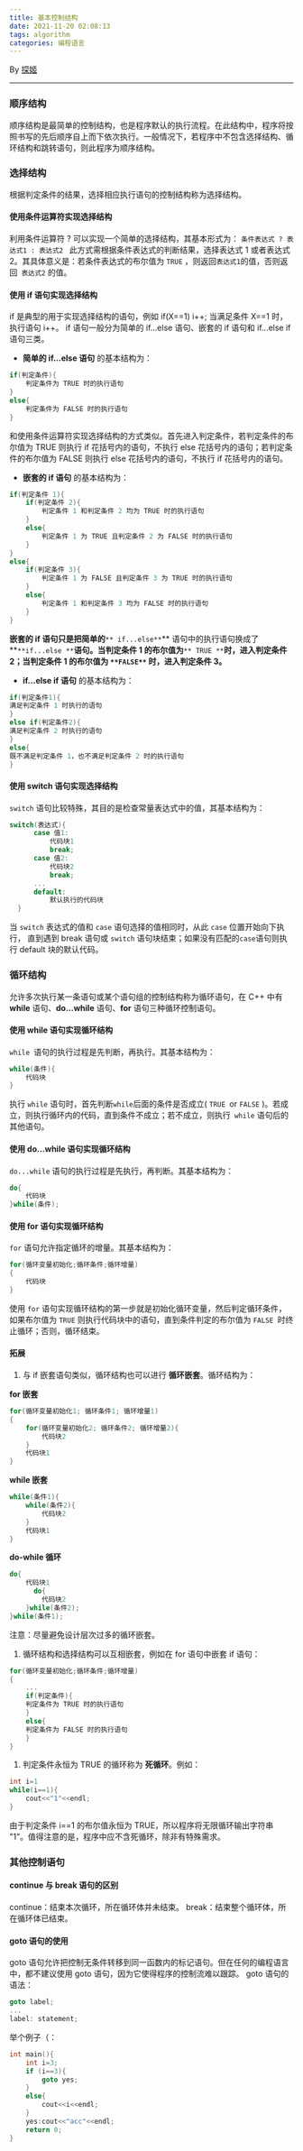 ```yaml
---
title: 基本控制结构
date: 2021-11-20 02:08:13
tags: algorithm 
categories: 编程语言
---
```

By [探姬](https://blog.probius.xyz)

---

### 顺序结构
顺序结构是最简单的控制结构，也是程序默认的执行流程。在此结构中，程序将按照书写的先后顺序自上而下依次执行。一般情况下，若程序中不包含选择结构、循环结构和跳转语句，则此程序为顺序结构。
### 选择结构
根据判定条件的结果，选择相应执行语句的控制结构称为选择结构。
#### 使用条件运算符实现选择结构
利用条件运算符 ? 可以实现一个简单的选择结构，其基本形式为：
`条件表达式 ? 表达式1 : 表达式2 `
此方式需根据条件表达式的判断结果，选择表达式 1 或者表达式 2。其具体意义是：若条件表达式的布尔值为 `TRUE` ，则返回` 表达式1 `的值，否则返回` 表达式2` 的值。
#### 使用 if 语句实现选择结构
if 是典型的用于实现选择结构的语句，例如 if(X==1) i++; 当满足条件 X==1 时，执行语句 i++。
if 语句一般分为简单的 if...else 语句、嵌套的 if 语句和 if...else if 语句三类。

- **简单的 if...else 语句** 的基本结构为：
```cpp
if(判定条件){
    判定条件为 TRUE 时的执行语句
}
else{
    判定条件为 FALSE 时的执行语句
}
```
和使用条件运算符实现选择结构的方式类似。首先进入判定条件，若判定条件的布尔值为 TRUE 则执行 if 花括号内的语句，不执行 else 花括号内的语句；若判定条件的布尔值为 FALSE 则执行 else 花括号内的语句，不执行 if 花括号内的语句。

- **嵌套的 if 语句** 的基本结构为：
```cpp
if(判定条件 1){
    if(判定条件 2){
        判定条件 1 和判定条件 2 均为 TRUE 时的执行语句
    }
    else{
        判定条件 1 为 TRUE 且判定条件 2 为 FALSE 时的执行语句
    }
}
else{
    if(判定条件 3){
        判定条件 1 为 FALSE 且判定条件 3 为 TRUE 时的执行语句
    }
    else{
        判定条件 1 和判定条件 3 均为 FALSE 时的执行语句
    }
}
```
**嵌套的 if 语句只是把简单的**`** if...else**`** 语句中的执行语句换成了 **`**if...else **`**语句。当判定条件 1 的布尔值为**`** TRUE **`**时，进入判定条件 2；当判定条件 1 的布尔值为 **`**FALSE**`** 时，进入判定条件 3。**

- **if...else if 语句** 的基本结构为：
```cpp
if(判定条件1){
满足判定条件 1 时执行的语句
}
else if(判定条件2){
满足判定条件 2 时执行的语句
}
else{
既不满足判定条件 1，也不满足判定条件 2 时的执行语句
}
```
#### 使用 switch 语句实现选择结构
`switch` 语句比较特殊，其目的是检查常量表达式中的值，其基本结构为：
```cpp
switch(表达式){
      case 值1:
          代码块1
          break;
      case 值2:
          代码块2
          break;
      ...
      default:
          默认执行的代码块
  }
```
当 `switch` 表达式的值和 `case` 语句选择的值相同时，从此 `case` 位置开始向下执行，
直到遇到 break 语句或 `switch` 语句块结束；如果没有匹配的` case `语句则执行 default 块的默认代码。
### 循环结构
允许多次执行某一条语句或某个语句组的控制结构称为循环语句，在 C++ 中有 **while** 语句、**do...while** 语句、**for** 语句三种循环控制语句。
#### 使用 while 语句实现循环结构
`while `语句的执行过程是先判断，再执行。其基本结构为：
```cpp
while(条件){
    代码块
}
```
执行 `while` 语句时，首先判断` while `后面的条件是否成立( `TRUE `or `FALSE` )。若成立，则执行循环内的代码，直到条件不成立；若不成立，则执行` while` 语句后的其他语句。
#### 使用 do...while 语句实现循环结构
`do...while` 语句的执行过程是先执行，再判断。其基本结构为：
```cpp
do{
    代码块
}while(条件);
```
#### 使用 for 语句实现循环结构
`for` 语句允许指定循环的增量。其基本结构为：
```cpp
for(循环变量初始化;循环条件;循环增量)
{
    代码块
}
```
使用 `for` 语句实现循环结构的第一步就是初始化循环变量，然后判定循环条件，如果布尔值为 `TRUE` 则执行代码块中的语句，直到条件判定的布尔值为 `FALSE `时终止循环；否则，循环结束。
#### 拓展

1. 与 if 嵌套语句类似，循环结构也可以进行 **循环嵌套**。循环结构为：

**for 嵌套**
```cpp
for(循环变量初始化1; 循环条件1; 循环增量1)
{
    for(循环变量初始化2; 循环条件2; 循环增量2){
        代码块2
    }
    代码块1
}
```
**while 嵌套**
```cpp
while(条件1){
    while(条件2){
        代码块2
    }
    代码块1
}
```
**do-while 循环**
```cpp
do{
    代码块1
      do{
        代码块2
    }while(条件2);
}while(条件1);
```
注意：尽量避免设计层次过多的循环嵌套。

1. 循环结构和选择结构可以互相嵌套，例如在 for 语句中嵌套 if 语句：
```cpp
for(循环变量初始化;循环条件;循环增量)
{
    ...
    if(判定条件){
    判定条件为 TRUE 时的执行语句
    }
    else{
    判定条件为 FALSE 时的执行语句
    }
}
```

1. 判定条件永恒为 TRUE 的循环称为 **死循环**。例如：
```cpp
int i=1
while(i==1){
    cout<<"1"<<endl;
}
```
由于判定条件 i==1 的布尔值永恒为 TRUE，所以程序将无限循环输出字符串 "1"。值得注意的是，程序中应不含死循环，除非有特殊需求。
### 其他控制语句
#### continue 与 break 语句的区别
continue：结束本次循环，所在循环体并未结束。
break：结束整个循环体，所在循环体已结束。
#### goto 语句的使用
goto 语句允许把控制无条件转移到同一函数内的标记语句。但在任何的编程语言中，都不建议使用 goto 语句，因为它使得程序的控制流难以跟踪。
goto 语句的语法：
```cpp
goto label;
...
label: statement;
```
举个例子（：
```cpp
int main(){
    int i=3;
    if (i==3){
        goto yes;
    }
    else{
        cout<<i<<endl;
    }
    yes:cout<<"acc"<<endl; 
    return 0;
}
```

